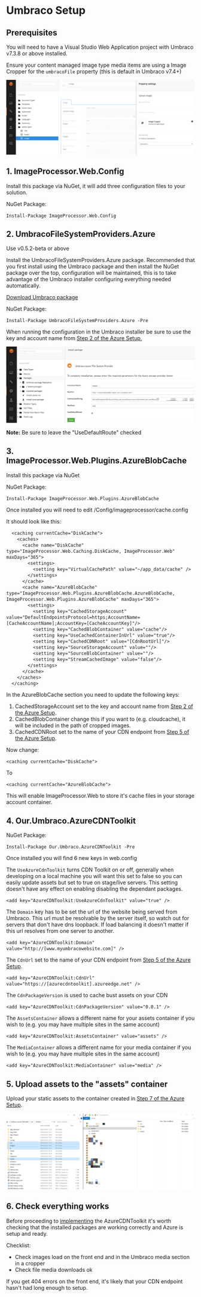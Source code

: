 # Umbraco Setup #

## Prerequisites ##

You will need to have a Visual Studio Web Application project with Umbraco v7.3.8 or above installed.

Ensure your content managed image type media items are using a Image Cropper for the `umbracoFile` property (this is default in Umbraco v7.4+)

![Image Type Cropper](images/image-type-cropper.png)

## 1. ImageProcessor.Web.Config ##

Install this package via NuGet, it will add three configuration files to your solution.

NuGet Package:

	Install-Package ImageProcessor.Web.Config  

## 2. UmbracoFileSystemProviders.Azure ##

Use v0.5.2-beta or above

Install the UmbracoFileSystemProviders.Azure package. Recommended that you first install using the Umbraco package and then install the NuGet package over the top, configuration will be maintained, this is to take advantage of the Umbraco installer configuring everything needed automatically.

[Download Umbraco package](https://our.umbraco.org/projects/collaboration/umbracofilesystemprovidersazure/)

NuGet Package:

	Install-Package UmbracoFileSystemProviders.Azure -Pre  

When running the configuration in the Umbraco installer be sure to use the key and account name from [Step 2 of the Azure Setup.](Azure-Setup.md)
    
![Installing Umbraco File System Providers](images/umbraco-azure-filesystem-provider-install.png)

**Note:** Be sure to leave the "UseDefaultRoute" checked

## 3. ImageProcessor.Web.Plugins.AzureBlobCache

Install this package via NuGet

NuGet Package:

    Install-Package ImageProcessor.Web.Plugins.AzureBlobCache

Once installed you will need to edit /Config/imageprocessor/cache.config

It should look like this:

	  <caching currentCache="DiskCache">
	    <caches>
	      <cache name="DiskCache" type="ImageProcessor.Web.Caching.DiskCache, ImageProcessor.Web" maxDays="365">
	        <settings>
	          <setting key="VirtualCachePath" value="~/app_data/cache" />
	        </settings>
	      </cache>
	      <cache name="AzureBlobCache" type="ImageProcessor.Web.Plugins.AzureBlobCache.AzureBlobCache, ImageProcessor.Web.Plugins.AzureBlobCache" maxDays="365">
	        <settings>
	          <setting key="CachedStorageAccount" value="DefaultEndpointsProtocol=https;AccountName=[CacheAccountName];AccountKey=[CacheAccountKey]"/>
	          <setting key="CachedBlobContainer" value="cache"/>
	          <setting key="UseCachedContainerInUrl" value="true"/>
	          <setting key="CachedCDNRoot" value="[CdnRootUrl]"/>
	          <setting key="SourceStorageAccount" value=""/>
	          <setting key="SourceBlobContainer" value=""/>
	          <setting key="StreamCachedImage" value="false"/>
	        </settings>
	      </cache>
	    </caches>
	  </caching>

In the AzureBlobCache section you need to update the following keys:

1. CachedStorageAccount set to the key and account name from [Step 2 of the Azure Setup](Azure-Setup.md).
2. CachedBlobContainer change this if you want to (e.g. cloudcache), it will be included in the path of cropped images.
3. CachedCDNRoot set to the name of your CDN endpoint from [Step 5 of the Azure Setup](Azure-Setup.md).

Now change:

	<caching currentCache="DiskCache">

To

	<caching currentCache="AzureBlobCache">

This will enable ImageProcessor.Web to store it's cache files in your storage account container.

## 4. Our.Umbraco.AzureCDNToolkit ##

NuGet Package:

    Install-Package Our.Umbraco.AzureCDNToolkit -Pre

Once installed you will find 6 new keys in web.config

The `UseAzureCdnToolkit` turns CDN Toolkit on or off, generally when developing on a local machine you will want this set to false so you can easily update assets but set to true on stage/live servers. This setting doesn't have any effect on enabling disabling the dependant packages.

    <add key="AzureCDNToolkit:UseAzureCdnToolkit" value="true" />

The `Domain` key has to be set the url of the website being served from Umbraco. This url must be resolvable by the server itself, so watch out for servers that don't have dns loopback. If load balancing it doesn't matter if this url resolves from one server to another.

    <add key="AzureCDNToolkit:Domain" value="http://[www.myumbracowebsite.com]" />

The `CdnUrl` set to the name of your CDN endpoint from [Step 5 of the Azure Setup](Azure-Setup.md).

    <add key="AzureCDNToolkit:CdnUrl" value="https://[azurecdntoolkit].azureedge.net" />

The `CdnPackageVersion` is used to cache bust assets on your CDN

    <add key="AzureCDNToolkit:CdnPackageVersion" value="0.0.1" />

The `AssetsContainer` allows a different name for your assets container if you wish to (e.g. you may have multiple sites in the same account)

    <add key="AzureCDNToolkit:AssetsContainer" value="assets" />

The `MediaContainer` allows a different name for your media container if you wish to (e.g. you may have multiple sites in the same account)

    <add key="AzureCDNToolkit:MediaContainer" value="media" />

## 5. Upload assets to the "assets" container ##

Upload your static assets to the container created in [Step 7 of the Azure Setup](Azure-Setup.md).

![Upload assets](images/upload-assets.png)

## 6. Check everything works ##

Before proceeding to [implementing](Umbraco-Implementation.md) the AzureCDNToolkit it's worth checking that the installed packages are working correctly and Azure is setup and ready. 

Checklist:

- Check images load on the front end and in the Umbraco media section in a cropper
- Check file media downloads ok

If you get 404 errors on the front end, it's likely that your CDN endpoint hasn't had long enough to setup.
